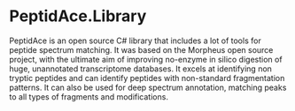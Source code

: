 PeptidAce.Library
=================

PeptidAce is an open source C# library that includes a lot of tools for peptide spectrum matching. It was based on the Morpheus open source project, with the ultimate aim of improving no-enzyme in silico digestion of huge, unannotated transcriptome databases. It excels at identifying non tryptic peptides and can identify peptides with non-standard fragmentation patterns. It can also be used for deep spectrum annotation, matching peaks to all types of fragments and modifications.
